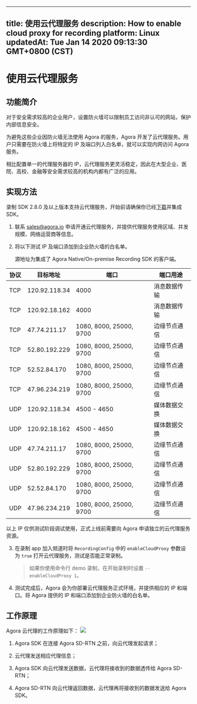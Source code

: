 
---
title: 使用云代理服务
description: How to enable cloud proxy for recording
platform: Linux
updatedAt: Tue Jan 14 2020 09:13:30 GMT+0800 (CST)
---
# 使用云代理服务
## 功能简介
对于安全需求较高的企业用户，设置防火墙可以限制员工访问非认可的网站，保护内部信息安全。

为避免这些企业因防火墙无法使用 Agora 的服务，Agora 开发了云代理服务。用户只需要在防火墙上将特定的 IP 及端口列入白名单，就可以实现内网访问 Agora 服务。

相比配置单一的代理服务器的 IP，云代理服务更灵活稳定，因此在大型企业、医院、高校、金融等安全需求较高的机构内都有广泛的应用。

## 实现方法
录制 SDK 2.8.0 及以上版本支持云代理服务，开始前请确保你已经[下载](https://download.agora.io/ardsdk/release/Agora_Recording_SDK_for_Linux_v2.8.0.150.tar.gz)并集成 SDK。

1. 联系 sales@agora.io 申请开通云代理服务，并提供代理服务使用区域、并发规模、网络运营商等信息。

2. 将以下测试 IP 及端口添加到企业防火墙的白名单。

   源地址为集成了 Agora Native/On-premise Recording SDK 的客户端。
 
| 协议 | 目标地址      | 端口                    | 端口用途     |
| ---- | ------------- | ----------------------- | ------------ |
| TCP  | 120.92.118.34 | 4000                    | 消息数据传输 |
| TCP  | 120.92.18.162 | 4000                    | 消息数据传输 |
| TCP  | 47.74.211.17  | 1080, 8000, 25000, 9700 | 边缘节点通信 |
| TCP  | 52.80.192.229 | 1080, 8000, 25000, 9700 | 边缘节点通信 |
| TCP  | 52.52.84.170  | 1080, 8000, 25000, 9700 | 边缘节点通信 |
| TCP  | 47.96.234.219 | 1080, 8000, 25000, 9700 | 边缘节点通信 |
| UDP  | 120.92.118.34 | 4500 - 4650             | 媒体数据交换 |
| UDP  | 120.92.18.162 | 4500 - 4650             | 媒体数据交换 |
| UDP  | 47.74.211.17  | 1080, 8000, 25000, 9700 | 边缘节点通信 |
| UDP  | 52.80.192.229 | 1080, 8000, 25000, 9700 | 边缘节点通信 |
| UDP  | 52.52.84.170  | 1080, 8000, 25000, 9700 | 边缘节点通信 |
| UDP  | 47.96.234.219 | 1080, 8000, 25000, 9700 | 边缘节点通信 |
	 
<div class="alert note">以上 IP 仅供测试阶段调试使用，正式上线前需要向 Agora 申请独立的云代理服务资源。</div>

3. 在录制 app 加入频道时将 `RecordingConfig` 中的 `enableCloudProxy` 参数设为 `true` 打开云代理服务，测试是否能正常录制。

   > 如果你使用命令行 demo 录制，在开始录制时设置 `--enableCloudProxy 1`。

4. 测试完成后，Agora 会为你部署云代理服务正式环境，并提供相应的 IP 和端口。将 Agora 提供的 IP 和端口添加到企业防火墙的白名单。

## 工作原理

Agora 云代理的工作原理如下：
![](https://web-cdn.agora.io/docs-files/1569400362511)

1. Agora SDK 在连接 Agora SD-RTN 之前，向云代理发起请求；

3. 云代理发送相应代理信息；
4. Agora SDK 向云代理发送数据，云代理将接收到的数据透传给 Agora SD-RTN；
5. Agora SD-RTN 向云代理返回数据，云代理再将接收到的数据发送给 Agora SDK。
